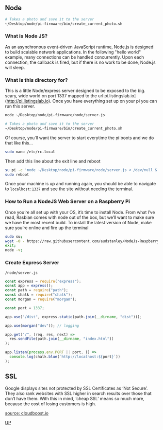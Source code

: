 ## Node

```bash
# Takes a photo and save it to the server
~/Desktop/node/pi-firmware/bin/create_current_photo.sh
```

### What is Node JS?

As an asynchronous event-driven JavaScript runtime, Node.js is designed to build scalable network applications. In the following "hello world" example, many connections can be handled concurrently. Upon each connection, the callback is fired, but if there is no work to be done, Node.js will sleep.

### What is this directory for?

This is a little Node/express server designed to be exposed to the big. scary, wide world on port 1337 mapped to the url pi.listingslab.io](http://pi.listingslab.io). Once you have everything set up on your pi you can run this server.

```bash
node ~/Desktop/node/pi-firmware/node/server.js

# Takes a photo and save it to the server
~/Desktop/node/pi-firmware/bin/create_current_photo.sh
```

Of course, you'll want the server to start everytime the pi boots and we do that like this...

```bash
sudo nano /etc/rc.local
```

Then add this line about the exit line and reboot

```bash
su pi -c 'node ~/Desktop/node/pi-firmware/node/server.js < /dev/null &'
sudo reboot
```

Once your machine is up and running again, you should be able to navigate to `localhost:1337` and see the site without needing the terminal.

### How to Run a NodeJS Web Server on a Raspberry Pi

Once you’re all set up with your OS, it’s time to install Node.
From what I’ve read, Rasbian comes with node out of the box,
but we’ll want to make sure we have the most recent build.
To install the latest version of Node, make sure you’re
online and fire up the terminal

```bash
sudo su;
wget -O - https://raw.githubusercontent.com/audstanley/NodeJs-Raspberry-Pi/master/Install-Node.sh | bash;
exit;
node -v;
```

### Create Express Server

`/node/server.js`

```javascript
const express = require("express");
const app = express();
const path = require("path");
const chalk = require("chalk");
const morgan = require("morgan");

const port = 1337;

app.use("/dist", express.static(path.join(__dirname, "dist")));

app.use(morgan("dev")); // logging

app.get("/", (req, res, next) =>
  res.sendFile(path.join(__dirname, "index.html"))
);

app.listen(process.env.PORT || port, () =>
  console.log(chalk.blue(`http://localhost:${port}`))
);
```

## SSL

Google displays sites not protected by SSL Certificates as ‘Not Secure’. They also rank websites with SSL higher in search results over those that don’t have them. With this in mind, ‘cheap SSL’ means so much more, because the cost of losing customers is high.

[source: cloudboost.io](https://blog.cloudboost.io/how-to-run-a-nodejs-web-server-on-a-raspberry-pi-for-development-3ef9ac0fc02c)

[UP](../)
